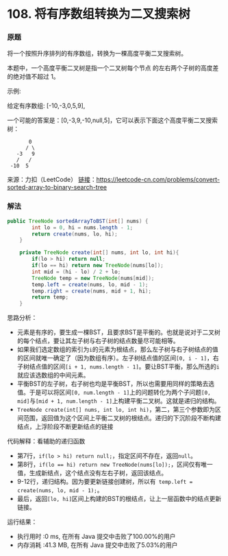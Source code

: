 # 108. 将有序数组转换为二叉搜索树

### 原题

将一个按照升序排列的有序数组，转换为一棵高度平衡二叉搜索树。

本题中，一个高度平衡二叉树是指一个二叉树每个节点 的左右两个子树的高度差的绝对值不超过 1。

示例:

给定有序数组: [-10,-3,0,5,9],

一个可能的答案是：[0,-3,9,-10,null,5]，它可以表示下面这个高度平衡二叉搜索树：

```
	   0
	  / \
   -3   9
   /   /
 -10  5
```

来源：力扣（LeetCode）
[链接](https://leetcode-cn.com/problems/convert-sorted-array-to-binary-search-tree)：https://leetcode-cn.com/problems/convert-sorted-array-to-binary-search-tree

### 解法

```java
public TreeNode sortedArrayToBST(int[] nums) {
        int lo = 0, hi = nums.length - 1;
        return create(nums, lo, hi);
    }

    private TreeNode create(int[] nums, int lo, int hi){
        if(lo > hi) return null;
        if(lo == hi) return new TreeNode(nums[lo]);
        int mid = (hi - lo) / 2 + lo;
        TreeNode temp = new TreeNode(nums[mid]);
        temp.left = create(nums, lo, mid - 1);
        temp.right = create(nums, mid + 1, hi);
        return temp;
    }
```

思路分析：

* 元素是有序的，要生成一棵BST，且要求BST是平衡的。也就是说对于二叉树的每个结点，要让其左子树与右子树的结点数量尽可能相等。
* 如果我们选定数组的索引为`i`的元素为根结点，那么左子树与右子树结点的值的区间就唯一确定了（因为数组有序）。左子树结点值的区间`[0, i - 1]`，右子树结点值的区间`[i + 1, nums.length - 1]`。要让BST平衡，那么所选的`i`就应该选数组的中间元素。
* 平衡BST的左子树，右子树也均是平衡BST，所以也需要用同样的策略去选值。于是可以将区间`[0, num.length - 1]`上的问题转化为两个子问题`[0, mid]`与`[mid + 1, num.length - 1]`上构建平衡二叉树。这就是递归的结构。
* `TreeNode create(int[] nums, int lo, int hi)`，第二，第三个参数即为区间范围，返回值为这个区间上平衡二叉树的根结点。递归的下沉阶段不断构建结点，上浮阶段不断更新结点的链接

代码解释：看辅助的递归函数

* 第7行，`if(lo > hi) return null;`，指定区间不存在，返回`null`。
* 第8行，`if(lo == hi) return new TreeNode(nums[lo]);`，区间仅有唯一值，生成新结点，这个结点没有左右子树，返回该结点。
* 9-12行，递归结构。因为要更新链接创建树，所以有` temp.left = create(nums, lo, mid - 1);`。
* 最后，返回`[lo, hi]`区间上构建的BST的根结点，让上一层函数中的结点更新链接。

运行结果：
* 执行用时 :0 ms, 在所有 Java 提交中击败了100.00%的用户
* 内存消耗 :41.3 MB, 在所有 Java 提交中击败了5.03%的用户